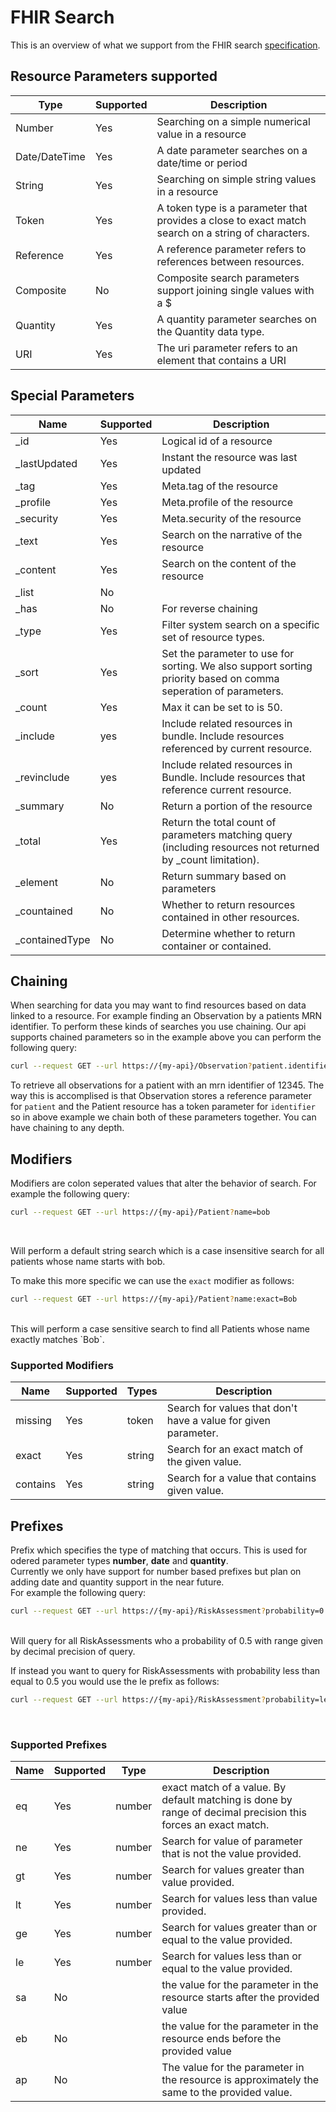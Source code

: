 # FHIR Search

This is an overview of what we support from the FHIR search [specification](https://hl7.org/fhir/r4/search).

## Resource Parameters supported

| Type          | Supported | Description                                                                                        |
| ------------- | --------- | -------------------------------------------------------------------------------------------------- |
| Number        | Yes       | Searching on a simple numerical value in a resource                                                |
| Date/DateTime | Yes       | A date parameter searches on a date/time or period                                                 |
| String        | Yes       | Searching on simple string values in a resource                                                    |
| Token         | Yes       | A token type is a parameter that provides a close to exact match search on a string of characters. |
| Reference     | Yes       | A reference parameter refers to references between resources.                                      |
| Composite     | No        | Composite search parameters support joining single values with a $                                 |
| Quantity      | Yes       | A quantity parameter searches on the Quantity data type.                                           |
| URI           | Yes       | The uri parameter refers to an element that contains a URI                                         |

## Special Parameters

| Name            | Supported | Description                                                                                                     |
| --------------- | --------- | --------------------------------------------------------------------------------------------------------------- |
| \_id            | Yes       | Logical id of a resource                                                                                        |
| \_lastUpdated   | Yes       | Instant the resource was last updated                                                                           |
| \_tag           | Yes       | Meta.tag of the resource                                                                                        |
| \_profile       | Yes       | Meta.profile of the resource                                                                                    |
| \_security      | Yes       | Meta.security of the resource                                                                                   |
| \_text          | Yes       | Search on the narrative of the resource                                                                         |
| \_content       | Yes       | Search on the content of the resource                                                                           |
| \_list          | No        |                                                                                                                 |
| \_has           | No        | For reverse chaining                                                                                            |
| \_type          | Yes       | Filter system search on a specific set of resource types.                                                       |
| \_sort          | Yes       | Set the parameter to use for sorting. We also support sorting priority based on comma seperation of parameters. |
| \_count         | Yes       | Max it can be set to is 50.                                                                                     |
| \_include       | yes       | Include related resources in bundle. Include resources referenced by current resource.                          |
| \_revinclude    | yes       | Include related resources in Bundle. Include resources that reference current resource.                         |
| \_summary       | No        | Return a portion of the resource                                                                                |
| \_total         | Yes       | Return the total count of parameters matching query (including resources not returned by \_count limitation).   |
| \_element       | No        | Return summary based on parameters                                                                              |
| \_countained    | No        | Whether to return resources contained in other resources.                                                       |
| \_containedType | No        | Determine whether to return container or contained.                                                             |

## Chaining

When searching for data you may want to find resources based on data linked to a resource.
For example finding an Observation by a patients MRN identifier. To perform these kinds of searches you use chaining.
Our api supports chained parameters so in the example above you can perform the following query:

```bash
curl --request GET --url https://{my-api}/Observation?patient.identifier={mrn-system}|12345
```

To retrieve all observations for a patient with an mrn identifier of 12345. The way this is accomplised is that Observation stores a reference parameter for `patient` and the Patient resource has a token parameter for `identifier` so in above example we chain both of these parameters together. You can have chaining to any depth.

## Modifiers

Modifiers are colon seperated values that alter the behavior of search.
For example the following query: <br />

```bash
curl --request GET --url https://{my-api}/Patient?name=bob
```

<br />

Will perform a default string search which is a case insensitive search for all patients whose name starts with bob. <br />

To make this more specific we can use the `exact` modifier as follows: <br />

```bash
curl --request GET --url https://{my-api}/Patient?name:exact=Bob
```

<br />
This will perform a case sensitive search to find all Patients whose name exactly matches `Bob`.

### Supported Modifiers

| Name     | Supported | Types  | Description                                                    |
| -------- | --------- | ------ | -------------------------------------------------------------- |
| missing  | Yes       | token  | Search for values that don't have a value for given parameter. |
| exact    | Yes       | string | Search for an exact match of the given value.                  |
| contains | Yes       | string | Search for a value that contains given value.                  |

## Prefixes

Prefix which specifies the type of matching that occurs. This is used for odered parameter types **number**, **date** and **quantity**. <br />
Currently we only have support for number based prefixes but plan on adding date and quantity support in the near future. <br />
For example the following query: <br />

```bash
curl --request GET --url https://{my-api}/RiskAssessment?probability=0.5
```

<br />
Will query for all RiskAssessments who a probability of 0.5 with range given by decimal precision of query. <br />

If instead you want to query for RiskAssessments with probability less than equal to 0.5 you would use the le prefix as follows: <br />

```bash
curl --request GET --url https://{my-api}/RiskAssessment?probability=le0.5
```

<br />

### Supported Prefixes

| Name | Supported | Type   | Description                                                                                                   |
| ---- | --------- | ------ | ------------------------------------------------------------------------------------------------------------- |
| eq   | Yes       | number | exact match of a value. By default matching is done by range of decimal precision this forces an exact match. |
| ne   | Yes       | number | Search for value of parameter that is not the value provided.                                                 |
| gt   | Yes       | number | Search for values greater than value provided.                                                                |
| lt   | Yes       | number | Search for values less than value provided.                                                                   |
| ge   | Yes       | number | Search for values greater than or equal to the value provided.                                                |
| le   | Yes       | number | Search for values less than or equal to the value provided.                                                   |
| sa   | No        |        | the value for the parameter in the resource starts after the provided value                                   |
| eb   | No        |        | the value for the parameter in the resource ends before the provided value                                    |
| ap   | No        |        | The value for the parameter in the resource is approximately the same to the provided value.                  |
